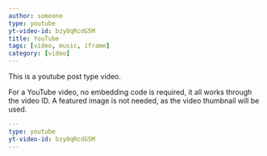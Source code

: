 ```yaml
---
author: someone
type: youtube
yt-video-id: bzy0qRcdG5M
title: YouTube
tags: [video, music, iframe]
category: [video]
---
```

This is a youtube post type video.

For a YouTube video, no embedding code is required, it all works through the video ID. A featured image is not needed, as the video thumbnail will be used.

```yml
---
type: youtube
yt-video-id: bzy0qRcdG5M
---
```
